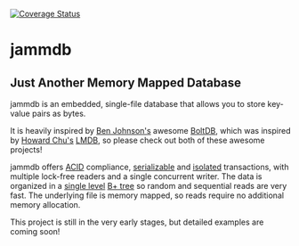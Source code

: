 [![Coverage Status](https://codecov.io/gh/pjtatlow/jammdb/branch/master/graph/badge.svg)](https://codecov.io/gh/pjtatlow/jammdb)

# jammdb

## Just Another Memory Mapped Database

jammdb is an embedded, single-file database that allows you to store key-value pairs as bytes.

It is heavily inspired by [Ben Johnson's](https://twitter.com/benbjohnson) awesome [BoltDB](https://github.com/boltdb/bolt),
which was inspired by [Howard Chu's](https://twitter.com/hyc_symas) [LMDB](http://symas.com/mdb/),
so please check out both of these awesome projects!

jammdb offers
[ACID](https://en.wikipedia.org/wiki/ACID) compliance,
[serializable](https://en.wikipedia.org/wiki/Serializability) and
[isolated](https://en.wikipedia.org/wiki/Isolation_(database_systems)) transactions,
with multiple lock-free readers and a single concurrent writer. The data is organized in a
[single level](https://en.wikipedia.org/wiki/Single-level_store) [B+ tree](https://en.wikipedia.org/wiki/B%2B_tree)
so random and sequential reads are very fast. The underlying file is memory mapped, so reads require no additional memory allocation.

This project is still in the very early stages, but detailed examples are coming soon!
